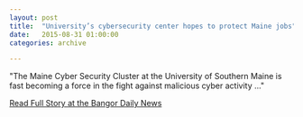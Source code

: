```yaml
---
layout: post
title:  "University’s cybersecurity center hopes to protect Maine jobs"
date:   2015-08-31 01:00:00
categories: archive

---
```


<p class="italic">"The Maine Cyber Security Cluster at the University of Southern Maine is fast becoming a force in the fight against malicious cyber activity ..."</p>

<a href="http://bangordailynews.com/2015/08/31/business/universitys-cybersecurity-center-hopes-to-protect-maine-jobs/">Read Full Story at the Bangor Daily News</a>
